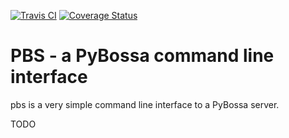 [![Travis CI](https://travis-ci.org/PyBossa/pbs.png?branch=master)](https://travis-ci.org/#!/PyBossa/pbs)  [![Coverage Status](https://coveralls.io/repos/PyBossa/pbs/badge.png)](https://coveralls.io/r/PyBossa/pbs?branch=master)


PBS - a PyBossa command line interface
======================================

pbs is a very simple command line interface to a PyBossa server.

TODO
